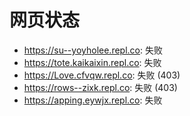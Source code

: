 # 网页状态
- https://su--yoyholee.repl.co: 失败
- https://tote.kaikaixin.repl.co: 失败
- https://Love.cfvqw.repl.co: 失败 (403)
- https://rows--zixk.repl.co: 失败 (403)
- https://apping.eywjx.repl.co: 失败
